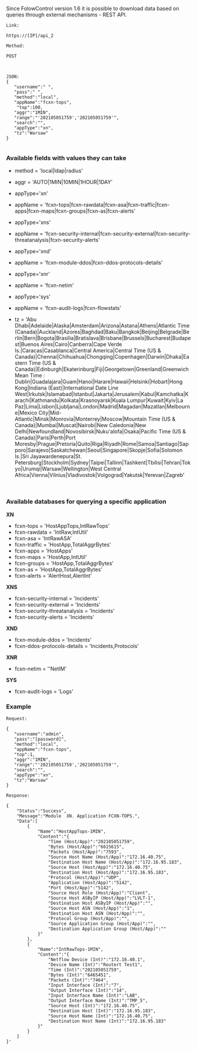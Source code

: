 <!-- Wersja 1.6.1 - docusaurus 2.0 dopasowana rozdzielczość rysunków -->

Since FolowControl version 1.6 it is possible to download data based on queries through external mechanisms - REST API.

```
Link: 

https://[IP]/api_2

Method:

POST



JSON:
{
   "username":" ",
   "pass":" ",
   "method":"local",
   "appName":"fcxn-tops",
    "top":100,
   "aggr":"1MIN",
   "range":"'202105051759','202105051759'",
   "search":"",
   "appType":"xn",
   "tz":"Warsaw"
}
	
```





### Available fields with values they can take



- method = 'local|ldap|radius'

- aggr = 'AUTO|1MIN|10MIN|1HOUR|1DAY'

- appType='xn'

- appName = 'fcxn-tops|fcxn-rawdata|fcxn-asa|fcxn-traffic|fcxn-apps|fcxn-maps|fcxn-groups|fcxn-as|fcxn-alerts'

- appType='xns'

- appName = 'fcxn-security-internal|fcxn-security-external|fcxn-security-threatanalysis|fcxn-security-alerts'

- appType='xnd'

- appName = 'fcxn-module-ddos|fcxn-ddos-protocols-details'

- appType='xnr'

- appName = 'fcxn-netim'

- appType='sys'

- appName = 'fcxn-audit-logs|fcxn-flowstats'

- tz = 'Abu Dhabi|Adelaide|Alaska|Amsterdam|Arizona|Astana|Athens|Atlantic Time (Canada)|Auckland|Azores|Baghdad|Baku|Bangkok|Beijing|Belgrade|Berlin|Bern|Bogota|Brasilia|Bratislava|Brisbane|Brussels|Bucharest|Budapest|Buenos Aires|Cairo|Canberra|Cape Verde Is.|Caracas|Casablanca|Central America|Central Time (US & Canada)|Chennai|Chihuahua|Chongqing|Copenhagen|Darwin|Dhaka|Eastern Time (US & Canada)|Edinburgh|Ekaterinburg|Fiji|Georgetown|Greenland|Greenwich Mean Time : Dublin|Guadalajara|Guam|Hanoi|Harare|Hawaii|Helsinki|Hobart|Hong Kong|Indiana (East)|International Date Line West|Irkutsk|Islamabad|Istanbul|Jakarta|Jerusalem|Kabul|Kamchatka|Karachi|Kathmandu|Kolkata|Krasnoyarsk|Kuala Lumpur|Kuwait|Kyiv|La Paz|Lima|Lisbon|Ljubljana|London|Madrid|Magadan|Mazatlan|Melbourne|Mexico City|Mid-Atlantic|Minsk|Monrovia|Monterrey|Moscow|Mountain Time (US & Canada)|Mumbai|Muscat|Nairobi|New Caledonia|New Delhi|Newfoundland|Novosibirsk|Nuku'alofa|Osaka|Pacific Time (US & Canada)|Paris|Perth|Port Moresby|Prague|Pretoria|Quito|Riga|Riyadh|Rome|Samoa|Santiago|Sapporo|Sarajevo|Saskatchewan|Seoul|Singapore|Skopje|Sofia|Solomon Is.|Sri Jayawardenepura|St. Petersburg|Stockholm|Sydney|Taipei|Tallinn|Tashkent|Tbilisi|Tehran|Tokyo|Urumqi|Warsaw|Wellington|West Central Africa|Vienna|Vilnius|Vladivostok|Volgograd|Yakutsk|Yerevan|Zagreb'

  ​	

### Available databases for querying a specific application

**XN**

- fcxn-tops = 'HostAppTops,IntRawTops'
- fcxn-rawdata = 'IntRaw,IntUtil'
- fcxn-asa = 'IntRawASA'
- fcxn-traffic = 'HostApp,TotalAggrBytes'
- fcxn-apps = 'HostApps'
- fcxn-maps = 'HostApp,IntUtil'
- fcxn-groups = 'HostApp,TotalAggrBytes'
- fcxn-as = 'HostApp,TotalAggrBytes'
- fcxn-alerts = 'AlertHost,AlertInt'



**XNS**

- fcxn-security-internal = 'Incidents'
- fcxn-security-external = 'Incidents'
- fcxn-security-threatanalysis = 'Incidents'
- fcxn-security-alerts = 'Incidents'



**XND**

- fcxn-module-ddos = 'Incidents'
- fcxn-ddos-protocols-details = 'Incidents,Protocols'



**XNR**

- fcxn-netim = ''NetIM'



**SYS**

- fcxn-audit-logs = 'Logs'



### Example

```
Request:

{
   "username":"admin",
   "pass":"[password]",
   "method":"local",
   "appName":"fcxn-tops",
   "top":1,
   "aggr":"1MIN",
   "range":"'202105051759','202105051759'",
   "search":"",
   "appType":"xn",
   "tz":"Warsaw"
}

Response:

{
    "Status":"Success",
    "Message":"Module  XN. Application FCXN-TOPS.",
    "Data":[
        {
            "Name":"HostAppTops-1MIN",
            "Content":"{
                "Time (Host/App)":"202105051759",
                "Bytes (Host/App)":"6615615",
                "Packets (Host/App)":"7593",
                "Source Host Name (Host/App)":"172.16.40.75",
                "Destination Host Name (Host/App)":"172.16.95.183",
                "Source Host (Host/App)":"172.16.40.75",
                "Destination Host (Host/App)":"172.16.95.183",
                "Protocol (Host/App)":"UDP",
                "Application (Host/App)":"5142",
                "Port (Host/App)":"5142",
                "Source Host Role (Host/App)":"Client",
                "Source Host ASByIP (Host/App)":"LVLT-1",
                "Destination Host ASByIP (Host/App)":"",
                "Source Host ASN (Host/App)":"1",
                "Destination Host ASN (Host/App)":"",
                "Protocol Group (Host/App)":"",
                "Source Application Group (Host/App)":"",
                "Destination Application Group (Host/App)":""
            }"
        },
        {
            "Name":"IntRawTops-1MIN",
            "Content":"{
                "Netflow Device (Int)":"172.16.40.1",
                "Device Name (Int)":"Routert Test1",
                "Time (Int)":"202105051759",
                "Bytes (Int)":"6465451",
                "Packets (Int)":"7464",
                "Input Interface (Int)":"7",
                "Output Interface (Int)":"14",
                "Input Interface Name (Int)":"LAB",
                "Output Interface Name (Int)":"TMP_5",
                "Source Host (Int)":"172.16.40.75",
                "Destination Host (Int)":"172.16.95.183",
                "Source Host Name (Int)":"172.16.40.75",
                "Destination Host Name (Int)":"172.16.95.183"
            }"
        }
    ]
}'
```

